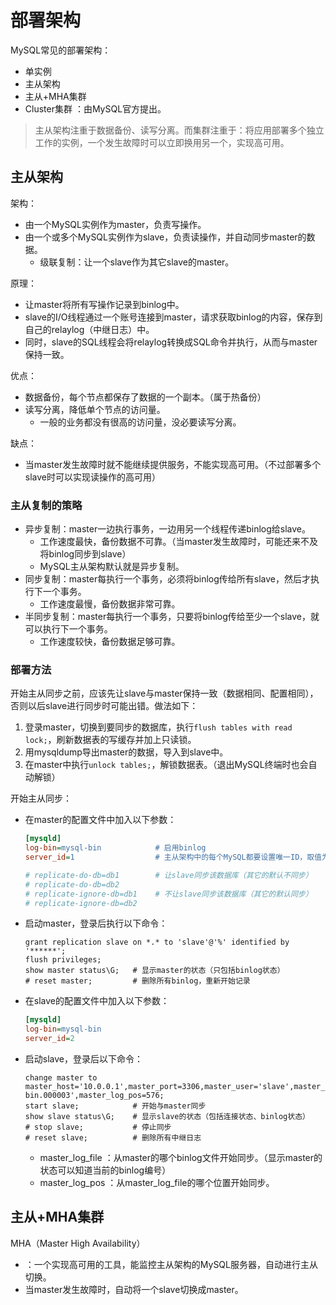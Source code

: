 # 部署架构

MySQL常见的部署架构：
- 单实例
- 主从架构
- 主从+MHA集群
- Cluster集群 ：由MySQL官方提出。

> 主从架构注重于数据备份、读写分离。而集群注重于：将应用部署多个独立工作的实例，一个发生故障时可以立即换用另一个，实现高可用。

## 主从架构

架构：
- 由一个MySQL实例作为master，负责写操作。
- 由一个或多个MySQL实例作为slave，负责读操作，并自动同步master的数据。
  - 级联复制：让一个slave作为其它slave的master。

原理：
- 让master将所有写操作记录到binlog中。
- slave的I/O线程通过一个账号连接到master，请求获取binlog的内容，保存到自己的relaylog（中继日志）中。
- 同时，slave的SQL线程会将relaylog转换成SQL命令并执行，从而与master保持一致。

优点：
- 数据备份，每个节点都保存了数据的一个副本。（属于热备份）
- 读写分离，降低单个节点的访问量。
  - 一般的业务都没有很高的访问量，没必要读写分离。

缺点：
- 当master发生故障时就不能继续提供服务，不能实现高可用。（不过部署多个slave时可以实现读操作的高可用）

### 主从复制的策略

- 异步复制：master一边执行事务，一边用另一个线程传递binlog给slave。
  - 工作速度最快，备份数据不可靠。（当master发生故障时，可能还来不及将binlog同步到slave）
  - MySQL主从架构默认就是异步复制。
- 同步复制：master每执行一个事务，必须将binlog传给所有slave，然后才执行下一个事务。
  - 工作速度最慢，备份数据非常可靠。
- 半同步复制：master每执行一个事务，只要将binlog传给至少一个slave，就可以执行下一个事务。
  - 工作速度较快，备份数据足够可靠。

### 部署方法

开始主从同步之前，应该先让slave与master保持一致（数据相同、配置相同），否则以后slave进行同步时可能出错。做法如下：
1. 登录master，切换到要同步的数据库，执行`flush tables with read lock;`，刷新数据表的写缓存并加上只读锁。
2. 用mysqldump导出master的数据，导入到slave中。
3. 在master中执行`unlock tables;`，解锁数据表。（退出MySQL终端时也会自动解锁）

开始主从同步：
- 在master的配置文件中加入以下参数：
    ```ini
    [mysqld]
    log-bin=mysql-bin            # 启用binlog
    server_id=1                  # 主从架构中的每个MySQL都要设置唯一ID，取值为正整数
    
    # replicate-do-db=db1        # 让slave同步该数据库（其它的默认不同步）
    # replicate-do-db=db2
    # replicate-ignore-db=db1    # 不让slave同步该数据库（其它的默认同步）
    # replicate-ignore-db=db2
    ```
- 启动master，登录后执行以下命令：
    ```
    grant replication slave on *.* to 'slave'@'%' identified by '******';
    flush privileges;
    show master status\G;   # 显示master的状态（只包括binlog状态）
    # reset master;         # 删除所有binlog，重新开始记录
    ```
- 在slave的配置文件中加入以下参数：
    ```ini
    [mysqld]
    log-bin=mysql-bin
    server_id=2
    ```
- 启动slave，登录后以下命令：
    ```
    change master to master_host='10.0.0.1',master_port=3306,master_user='slave',master_password='******',master_log_file='mysql-bin.000003',master_log_pos=576;
    start slave;            # 开始与master同步
    show slave status\G;    # 显示slave的状态（包括连接状态、binlog状态）
    # stop slave;           # 停止同步
    # reset slave;          # 删除所有中继日志
    ```
    - master_log_file ：从master的哪个binlog文件开始同步。（显示master的状态可以知道当前的binlog编号）
    - master_log_pos ：从master_log_file的哪个位置开始同步。

## 主从+MHA集群

MHA（Master High Availability）
- ：一个实现高可用的工具，能监控主从架构的MySQL服务器，自动进行主从切换。
- 当master发生故障时，自动将一个slave切换成master。
